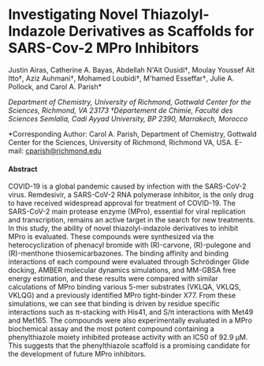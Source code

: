 # Investigating Novel Thiazolyl-Indazole Derivatives as Scaffolds for SARS-Cov-2 MPro Inhibitors
Justin Airas, Catherine A. Bayas, Abdellah N'Ait Ousidi†, Moulay Youssef Ait Itto†, Aziz Auhmani†, Mohamed Loubidi†, M'hamed Esseffar†, Julie A. Pollock, and Carol A. Parish&ast;

_Department of Chemistry, University of Richmond, Gottwald Center for the Sciences, Richmond, VA 23173_
_†Département de Chimie, Faculté des Sciences Semlalia, Cadi Ayyad University, BP 2390, Marrakech, Morocco_

&ast;Corresponding Author: Carol A. Parish, Department of Chemistry, Gottwald Center for the Sciences,
University of Richmond, Richmond VA, USA. E-mail: cparish@richmond.edu

#### Abstract
COVID-19 is a global pandemic caused by infection with the SARS-CoV-2 virus. Remdesivir, a SARS-CoV-2 RNA polymerase inhibitor, is the only drug to have received widespread approval for treatment of COVID-19. The SARS-CoV-2 main protease enzyme (MPro), essential for viral replication and transcription, remains an active target in the search for new treatments. In this study, the ability of novel thiazolyl-indazole derivatives to inhibit MPro is evaluated. These compounds were synthesized via the heterocyclization of phenacyl bromide with (R)-carvone, (R)-pulegone and (R)-menthone thiosemicarbazones. The binding affinity and binding interactions of each compound were evaluated through Schrödinger Glide docking, AMBER molecular dynamics simulations, and MM-GBSA free energy estimation, and these results were compared with similar calculations of MPro binding various 5-mer substrates (VKLQA, VKLQS, VKLQG) and a previously identified MPro tight-binder X77. From these simulations, we can see that binding is driven by residue specific interactions such as π-stacking with His41, and S/π interactions with Met49 and Met165. The compounds were also experimentally evaluated in a MPro biochemical assay and the most potent compound containing a phenylthiazole moiety inhibited protease activity with an IC50 of 92.9 μM. This suggests that the phenylthiazole scaffold is a promising candidate for the development of future MPro inhibitors.
